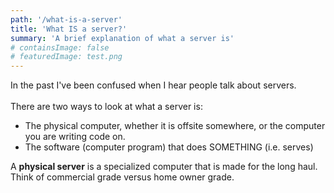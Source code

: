 ```yaml
---
path: '/what-is-a-server'
title: 'What IS a server?'
summary: 'A brief explanation of what a server is'
# containsImage: false
# featuredImage: test.png
---
```


In the past I've been confused when I hear people talk about servers.\
\
There are two ways to look at what a server is:
* The physical computer, whether it is offsite somewhere, or the computer you are writing code on.
* The software (computer program) that does SOMETHING (i.e. serves)

A **physical server** is a specialized computer that is made for the long haul. Think of commercial grade versus home owner grade. 


